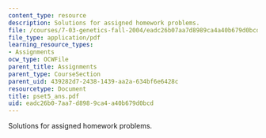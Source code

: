 ```yaml
---
content_type: resource
description: Solutions for assigned homework problems.
file: /courses/7-03-genetics-fall-2004/eadc26b07aa7d8989ca4a40b679d0bcd_pset5_ans.pdf
file_type: application/pdf
learning_resource_types:
- Assignments
ocw_type: OCWFile
parent_title: Assignments
parent_type: CourseSection
parent_uid: 439282d7-2438-1439-aa2a-634bf6e6428c
resourcetype: Document
title: pset5_ans.pdf
uid: eadc26b0-7aa7-d898-9ca4-a40b679d0bcd
---
```

Solutions for assigned homework problems.

